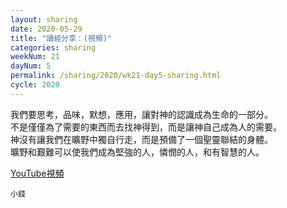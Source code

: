 ```yaml
---
layout: sharing
date: 2020-05-29
title: "讀經分享：(視頻)"
categories: sharing
weekNum: 21
dayNum: 5
permalink: /sharing/2020/wk21-day5-sharing.html
cycle: 2020
---
```


我們要思考，品味，默想，應用，讓對神的認識成為生命的一部分。  
不是僅僅為了需要的東西而去找神得到，而是讓神自己成為人的需要。  
神沒有讓我們在曠野中獨自行走，而是預備了一個聖靈聯結的身體。  
曠野和艱難可以使我們成為堅強的人，憐憫的人，和有智慧的人。  

[YouTube視頻](https://youtu.be/m_BwLyvkCd4)

`小錢`
